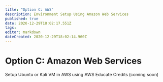 ```yaml
---
title: "Option C: AWS"
description: Environment Setup Using Amazon Web Services
published: true
date: 2020-12-29T18:02:17.551Z
tags: 
editor: markdown
dateCreated: 2020-12-29T18:02:14.960Z
---
```


# Option C: Amazon Web Services
Setup Ubuntu or Kali VM in AWS using AWS Educate Credits (coming soon)
